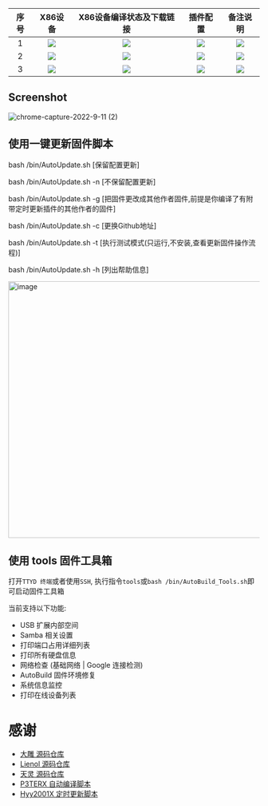 |   序号    |     X86设备  |   X86设备编译状态及下载链接 |   插件配置   | 备注说明   |
| :-----------------: | :-------------: |:-----------------: | :-----------------: |  :-----------------: | 
| 1 |   [![](https://img.shields.io/badge/GWen124%40OpenWrt-X86__64(Lean)-lightgrey)](https://github.com/GWen124/AutoBuild-OpenWrt/blob/main/.github/workflows/build_x64_lean_23.05.yml)    | [![](https://github.com/GWen124/AutoBuild-OpenWrt/workflows/lede/badge.svg)](https://github.com/GWen124/AutoBuild-OpenWrt/actions/workflows/build_x64_lean_23.05.yml) |[![](https://img.shields.io/badge/编译-配置-orange.svg)](https://github.com/GWen124/AutoBuild-OpenWrt/blob/main/build/Lede_source/.config) | ![](https://img.shields.io/github/last-commit/GWen124/AutoBuild-OpenWrt.svg)
| 2 |   [![](https://img.shields.io/badge/GWen124%40OpenWrt-X86__64(Immortalwrt)-lightgrey)](https://github.com/GWen124/AutoBuild-OpenWrt/blob/main/.github/workflows/build_x64_immortal_23.05.yml)    | [![](https://github.com/GWen124/AutoBuild-OpenWrt/workflows/immortal/badge.svg)](https://github.com/GWen124/AutoBuild-OpenWrt/actions/workflows/build_x64_immortal_23.05.yml) |[![](https://img.shields.io/badge/编译-配置-orange.svg)](https://github.com/GWen124/AutoBuild-OpenWrt/blob/main/build/immortalwrt_source/.config) | ![](https://img.shields.io/github/last-commit/GWen124/AutoBuild-OpenWrt.svg)
| 3 |    [![](https://img.shields.io/badge/GWen124%40OpenWrt-X86__64(Official)-lightgrey)](https://github.com/GWen124/AutoBuild-OpenWrt/blob/main/.github/workflows/build_x64_officail_22.03.yml)     |[![](https://github.com/GWen124/AutoBuild-OpenWrt/workflows/official/badge.svg)](https://github.com/GWen124/AutoBuild-OpenWrt/blob/main/.github/workflows/build_x64_official_22.03.yml) |[![](https://img.shields.io/badge/编译-配置-orange.svg)](https://github.com/GWen124/AutoBuild-OpenWrt/blob/main/build/Official_source/.config) | ![](https://img.shields.io/github/last-commit/GWen124/AutoBuild-OpenWrt.svg)

## Screenshot
![chrome-capture-2022-9-11 (2)](https://user-images.githubusercontent.com/82129072/195099530-6bf41731-bcf9-4fdf-9752-26f542330b03.gif)

## 使用一键更新固件脚本

bash /bin/AutoUpdate.sh				[保留配置更新]

bash /bin/AutoUpdate.sh	-n			[不保留配置更新]

bash /bin/AutoUpdate.sh	-g			[把固件更改成其他作者固件,前提是你编译了有附带定时更新插件的其他作者的固件]

bash /bin/AutoUpdate.sh	-c			[更换Github地址]

bash /bin/AutoUpdate.sh	-t			[执行测试模式(只运行,不安装,查看更新固件操作流程)]

bash /bin/AutoUpdate.sh	-h			[列出帮助信息]

<img width="514" alt="image" src="https://user-images.githubusercontent.com/82129072/195095833-fd593e25-8310-43fe-9e91-4836bcb6ee2a.png">

## 使用 tools 固件工具箱

   打开`TTYD 终端`或者使用`SSH`, 执行指令`tools`或`bash /bin/AutoBuild_Tools.sh`即可启动固件工具箱

   当前支持以下功能:

   - USB 扩展内部空间
   - Samba 相关设置
   - 打印端口占用详细列表
   - 打印所有硬盘信息
   - 网络检查 (基础网络 | Google 连接检测)
   - AutoBuild 固件环境修复
   - 系统信息监控
   - 打印在线设备列表

# 感谢
- [大雕 源码仓库](https://github.com/coolsnowwolf/lede.git)
- [Lienol 源码仓库](https://github.com/Lienol/openwrt.git)
- [天灵 源码仓库](https://github.com/project-openwrt/openwrt.git)
- [P3TERX 自动编译脚本](https://github.com/P3TERX/Actions-OpenWrt)
- [Hyy2001X 定时更新脚本](https://github.com/Hyy2001X/AutoBuild-Actions)
